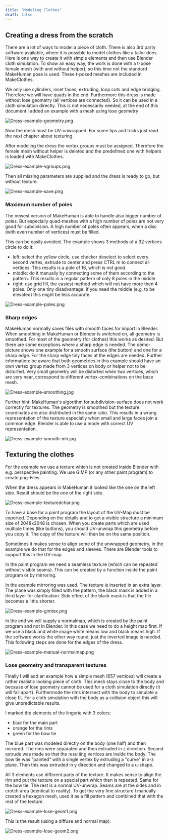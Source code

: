 ```yaml
---
title: "Modeling Clothes"
draft: false
---
```


## Creating a dress from the scratch


There are a lot of ways to model a piece of cloth. There is also 3rd party software available, where it is possible to model clothes like a tailor does. Here is one way to create it with simple elements and then use Blender cloth simulation.
To show an easy way, the work is done with a t-pose female mesh (with and without helper), so this time not the standard MakeHuman pose is used. These t-posed meshes are included in MakeClothes.

We only use cylinders, inset faces, extruding, loop cuts and edge bridging. Therefore we will have quads in the end. Furthermore this dress is made without lose geometry (all vertices are connected). So it can be used in a cloth simulation directly. This is not necessarily needed, at the end of this document I added an example with a mesh using lose geometry 




![Dress-example-geometry.png](Dress-example-geometry.png)




Now the mesh must be UV-unwrapped. For some tips and tricks just read the next chapter about texturing.

After modeling the dress the vertex groups must be assigned. Therefore the female mesh without helper is deleted and the predefined one with helpers is loaded with MakeClothes.




![Dress-example-vgroups.png](Dress-example-vgroups.png)




Then all missing parameters are supplied and the dress is ready to go, but without texture.




![Dress-example-save.png](Dress-example-save.png)




### Maximum number of poles

The newest version of MakeHuman is able to handle also bigger number of poles. But especially quad-meshes with a high number of poles are not very good for subdivision. A high number of poles often appears, when a disc (with even number of vertices) must be filled.

This can be easily avoided. The example shows 3 methods of a 32 vertices circle to do it:

* left: select the yellow circle, use checker deselect to select every second vertex, extrude to center and press CTRL m to connect all vertices. This results is a pole of 16, which is not good.
* middle: do it manually by connecting some of them according to the pattern. This results in a regular pattern of only 8 poles in the middle
* right: use grid fill, the easiest method which will not have more then 4 poles. Only one tiny disadvantage: if you need the middle (e.g. to be elevated) this might be less accurate



![Dress-example-poles.png](Dress-example-poles.png)




### Sharp edges

MakeHuman normally saves files with smooth faces for import in Blender. When smoothing in MakeHuman or Blender is switched on, all geometry is smoothed. For most of the geometry (for clothes) this works as desired. But there are some exceptions where a sharp edge is needed. The demo-picture shows one example for a smooth surface (the button) and one for a sharp edge. For the sharp edge tiny faces at the edges are needed. Further information: be aware that both geometries in this example should have an own vertex group made from 3 vertices on body or helper not to be distorted. Very small geometry will be distorted when two vertices, which are very near, correspond to different vertex-combinations on the base mesh.




![Dress-example-smoothing.jpg](Dress-example-smoothing.jpg)




Further hint: MakeHuman's algorithm for subdivision-surface does not work correctly for textures. The geometry is smoothed but the texture coordinates are also distributed in the same ratio. This results in a wrong representation of the texture especially when small and large faces join a common edge. Blender is able to use a mode with correct UV representation.




![Dress-example-smooth-mh.jpg](Dress-example-smooth-mh.jpg)




## Texturing the clothes

For the example we use a texture which is not created inside Blender with e.g. perspective painting. We use GIMP (or any other paint program) to create png-Files.

When the dress appears in MakeHuman it looked like the one on the left side. Result should be the one of the right side.




![Dress-example-texturedchar.png](Dress-example-texturedchar.png)




To have a base for a paint program the layout of the UV-Map must be exported. Depending on the details and to get a visible structure a minimum size of 2048x2048 is chosen.
When you create parts which are used multiple times (like buttons), you should UV-unwrap this geometry before you copy it. The copy of the texture will then be on the same position.

Sometimes it makes sense to align some of the unwrapped geometry, in the example we do that for the edges and sleeves. There are Blender tools to support this in the UV-map.

In the paint program we need a seamless texture (which can be repeated without visible seams). This can be created by a function inside the paint program or by mirroring.

In the example mirroring was used. The texture is inserted in an extra layer. The plane was simply filled with the pattern, the black mask is added in a third layer for clarification. Side effect of the black mask is that the file becomes a little shorter.




![Dress-example-gimtex.png](Dress-example-gimtex.png)




In the end we will supply a normalmap, which is created by the paint program and not in Blender. In this case we need to do a height map first. If we use a black and white image white means low and black means high. If the software works the other way round, just the inverted image is needed. This following steps are done for the edges of the dress.




![Dress-example-manual-normalmap.png](Dress-example-manual-normalmap.png)




### Lose geometry and transparent textures

Finally I will add an example how a simple mesh (657 vertices) will create a rather realistic looking piece of cloth. This mesh stays close to the body and because of lose geometry cannot be used for a cloth simulation directly (it will fall apart). Furthermode the rims intersect with the body to simulate a close fit. For a cloth simulation with the body as a collision object this will give unpredictable results.

I marked the elements of the lingerie with 3 colors:

* blue for the main part
* orange for the rims
* green for the bow tie

The blue part was modeled directly on the body (one half) and then mirrored. The rims were separated and then extruded in z direction. Second extrude was made so that the resulting vertices are inside the body. The bow tie was "painted" with a single vertex by extruding a "curve" in x-z plane. Then this was extruded in y direction and changed to a u-shape.

All 3 elements use different parts of the texture. It makes sense to align the rim and put the texture on a special part which then is repeated. Same for the bow tie. The rest is a normal UV-unwrap. Seams are at the sides and in crotch area (identical to reality). To get the very fine structure I manually created a hexagon mesh, used it as a fill pattern and combined that with the rest of the texture.




![Dress-example-lose-geom1.png](Dress-example-lose-geom1.png)




This is the result (using a diffuse and normal map):




![Dress-example-lose-geom2.png](Dress-example-lose-geom2.png)

